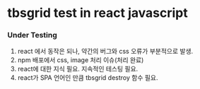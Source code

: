 # tbsgrid test in react javascript

### Under Testing

1. react 에서 동작은 되나, 약간의 버그와 css 오류가 부분적으로 발생.
2. npm 배포에서 css, image 처리 이슈(처리 완료)
3. react에 대한 지식 필요. 지속적인 테스팅 필요.
4. react가 SPA 언어인 만큼 tbsgrid destroy 함수 필요.

